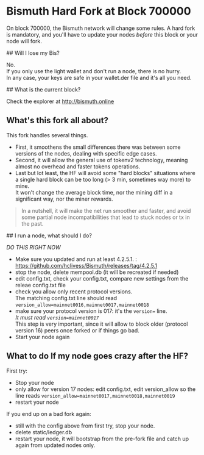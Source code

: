 # Bismuth Hard Fork at Block 700000

On block 700000, the Bismuth network will change some rules. A hard fork is mandatory, and you'll have to update your nodes *before* this block or your node will fork.

## Will I lose my Bis?

No.  
If you only use the light wallet and don't run a node, there is no hurry.  
In any case, your keys are safe in your wallet.der file and it's all you need.  

## What is the current block?

Check the explorer at http://bismuth.online

## What's this fork all about?

This fork handles several things.
- First, it smoothens the small differences there was between some versions of the nodes, dealing with specific edge cases.
- Second, it will allow the general use of tokenv2 technology, meaning almost no overhead and faster tokens operations.
- Last but lot least, the HF will avoid some "hard blocks" situations where a single hard block can be too long (> 3 min, sometimes way more) to mine.  
It won't change the average block time, nor the mining diff in a significant way, nor the miner rewards.

> In a nutshell, it will make the net run smoother and faster, and avoid some partial node incompatibilities that lead to stuck nodes or tx in the past.

## I run a node, what should I do?

*DO THIS RIGHT NOW*

- Make sure you updated and run at least 4.2.5.1. : https://github.com/hclivess/Bismuth/releases/tag/4.2.5.1  
- stop the node, delete mempool.db (it will be recreated if needed)
- edit config.txt, check your config.txt, compare new settings from the releae config.txt file
- check you allow only recent protocol versions.  
  The matching config.txt line should read `version_allow=mainnet0016,mainnet0017,mainnet0018`
- make sure your protocol version is 017: it's the `version=` line.  
  *It must read `version=mainnet0017`*  
  This step is very important, since it will allow to block older (protocol version 16) peers once forked or if things go bad.
- Start your node again

## What to do If my node goes crazy after the HF?

First try:
- Stop your node
- only allow for version 17 nodes: edit config.txt, edit version_allow so the line reads `version_allow=mainnet0017,mainnet0018,mainnet0019`
- restart your node

If you end up on a bad fork again:
- still with the config above from first try, stop your node.
- delete static/ledger.db
- restart your node, it will bootstrap from the pre-fork file and catch up again from updated nodes only.
